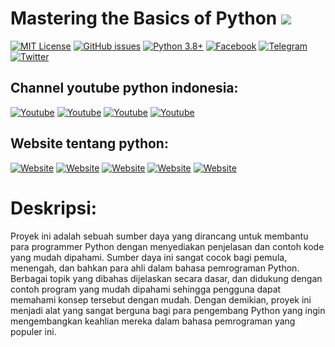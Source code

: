 # Mastering the Basics of Python ![](https://api.visitorbadge.io/api/VisitorHit?user=eghysut&repo=python-dasar&countColor=green&style=flat-square)

[![MIT License](https://img.shields.io/github/license/eghysut/python-dasar?color=red&label=License&logo=GNU&style=flat-square)](https://github.com/eghysut/python-dasar/blob/master/LICENSE)
[![GitHub issues](https://img.shields.io/github/issues/eghysut/python-dasar?color=brightgreen&style=flat-square&logo=git&logoColor=fff)](https://github.com/eghysut/python-dasar/issues)
[![Python 3.8+](https://img.shields.io/badge/python-3.8+|3.9+|3.10+-brightgreen?logo=Python&logoColor=FFF&style=flat-square)](https://www.python.org/)
[![Facebook](https://img.shields.io/badge/facebook-groups-blue?logo=Facebook&logoColor=fff&style=flat-square)](https://web.facebook.com/groups/1547113062220560/?hoisted_section_header_type=recently_seen&multi_permalinks=3261000454165137)
[![Telegram](https://img.shields.io/badge/telegram-groups-blue?logo=Telegram&logoColor=fff&style=flat-square)](https://web.telegram.org/z/#-1052242766)
[![Twitter](https://img.shields.io/badge/twitter-@RexosP-blue?logo=twitter&logoColor=fff&style=flat-square)](https://twitter.com/RexosP)

## Channel youtube python indonesia:
[![Youtube](https://img.shields.io/badge/youtube-Kelas%20Terbuka-red?logo=Youtube&logoColor=red&style=social)](https://www.youtube.com/c/kelasterbuka)
[![Youtube](https://img.shields.io/badge/youtube-Indonesia%20Belajar-red?logo=Youtube&logoColor=red&style=social)](https://www.youtube.com/c/IndonesiaBelajarKomputer)
[![Youtube](https://img.shields.io/badge/youtube-ProgrammerZamanNow-red?logo=Youtube&logoColor=red&style=social)](https://www.youtube.com/c/ProgrammerZamanNow)
[![Youtube](https://img.shields.io/badge/youtube-Sekolah%20Koding-red?logo=Youtube&logoColor=red&style=social)](https://www.youtube.com/c/SekolahKoding)

## Website tentang python:
[![Website](https://img.shields.io/badge/website-W3Schools-darkblue.svg)](https://www.w3schools.com/python/) [![Website](https://img.shields.io/badge/website-programiz-darkblue.svg)](https://www.programiz.com/python-programming) [![Website](https://img.shields.io/badge/website-geeksforgeeks-darkblue.svg)](https://www.geeksforgeeks.org/python-programming-language/) [![Website](https://img.shields.io/badge/website-jagongoding-darkblue.svg)](https://jagongoding.com/python/) [![Website](https://img.shields.io/badge/website-realpython-darkblue.svg)](https://realpython.com/)

# Deskripsi:
Proyek ini adalah sebuah sumber daya yang dirancang untuk membantu para programmer Python dengan menyediakan penjelasan dan contoh kode yang mudah dipahami. Sumber daya ini sangat cocok bagi pemula, menengah, dan bahkan para ahli dalam bahasa pemrograman Python. Berbagai topik yang dibahas dijelaskan secara dasar, dan didukung dengan contoh program yang mudah dipahami sehingga pengguna dapat memahami konsep tersebut dengan mudah. Dengan demikian, proyek ini menjadi alat yang sangat berguna bagi para pengembang Python yang ingin mengembangkan keahlian mereka dalam bahasa pemrograman yang populer ini.
